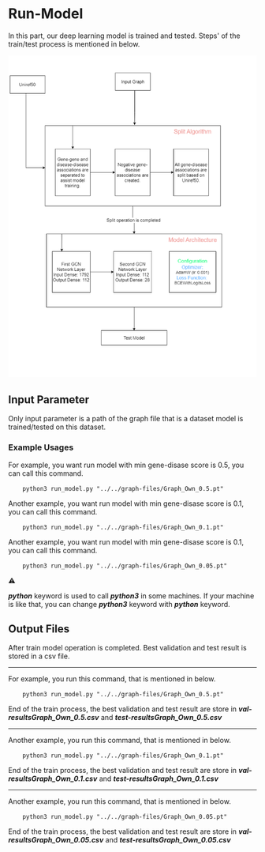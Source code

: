 # Run-Model

In this part, our deep learning model is trained and tested. Steps' of the train/test process is mentioned in below.

<p align="center"> 
    <img src="run-model.png">
</p>

## Input Parameter
Only input parameter is a path of the graph file that is a dataset model is trained/tested on this dataset.

### Example Usages
For example, you want run model with min gene-disase score is 0.5, you can call this command.
```
    python3 run_model.py "../../graph-files/Graph_Own_0.5.pt"
```

Another example, you want run model with min gene-disase score is 0.1, you can call this command.

```
    python3 run_model.py "../../graph-files/Graph_Own_0.1.pt"
```

Another example, you want run model with min gene-disase score is 0.1, you can call this command.

```
    python3 run_model.py "../../graph-files/Graph_Own_0.05.pt"
```


:warning:

***python*** keyword is used to call ***python3*** in some machines. If your machine is like that, you can change ***python3*** keyword with ***python*** keyword.

## Output Files

After train model operation is completed. Best validation and test result is stored in a csv file.

---

For example, you run this command, that is mentioned in below.
```
    python3 run_model.py "../../graph-files/Graph_Own_0.5.pt"
```

End of the train process, the best validation and test result are store in ***val-resultsGraph_Own_0.5.csv*** and ***test-resultsGraph_Own_0.5.csv***

---

Another example, you run this command, that is mentioned in below.

```
    python3 run_model.py "../../graph-files/Graph_Own_0.1.pt"
```

End of the train process, the best validation and test result are store in ***val-resultsGraph_Own_0.1.csv*** and ***test-resultsGraph_Own_0.1.csv***

---

Another example, you run this command, that is mentioned in below.

```
    python3 run_model.py "../../graph-files/Graph_Own_0.05.pt"
```

End of the train process, the best validation and test result are store in ***val-resultsGraph_Own_0.05.csv*** and ***test-resultsGraph_Own_0.05.csv***